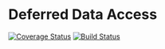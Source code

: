 # Deferred Data Access

[![Coverage Status](https://coveralls.io/repos/github/burdiuz/js-deferred-data-access/badge.svg?branch=master)](https://coveralls.io/github/burdiuz/js-deferred-data-access?branch=master)
[![Build Status](https://travis-ci.org/burdiuz/js-deferred-data-access.svg?branch=master)](https://travis-ci.org/burdiuz/js-deferred-data-access)



